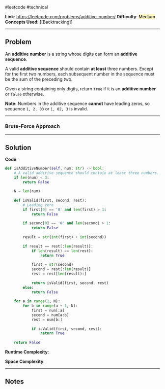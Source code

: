#leetcode #technical

**Link**: https://leetcode.com/problems/additive-number/
**Difficulty**: <mark style="background: #FFF3A3A6;">Medium</mark>
**Concepts Used**: [[Backtracking]]

---
## Problem

An **additive number** is a string whose digits can form an **additive sequence**.

A valid **additive sequence** should contain **at least** three numbers. Except for the first two numbers, each subsequent number in the sequence must be the sum of the preceding two.

Given a string containing only digits, return `true` if it is an **additive number** or `false` otherwise.

**Note:** Numbers in the additive sequence **cannot** have leading zeros, so sequence `1, 2, 03` or `1, 02, 3` is invalid.

---
### Brute-Force Approach


---
## Solution

**Code**:
```python
def isAdditiveNumber(self, num: str) -> bool:
	# A valid additive sequence should contain at least three numbers.
	if len(num) < 3:
		return False
	
	N = len(num)
	
	def isValid(first, second, rest):
		# Leading zero
		if first[0] == '0' and len(first) > 1:
			return False
		
		if second[0] == '0' and len(second) > 1:
			return False
		
		result = str(int(first) + int(second))
		
		if result == rest[:len(result)]:
			if len(result) == len(rest):
				return True
			
			first = str(second)
			second = rest[:len(result)]
			rest = rest[len(result):]
			
			return isValid(first, second, rest)
		else:
			return False
	
	for a in range(1, N):
		for b in range(a + 1, N):
			first = num[:a]
			second = num[a:b]
			rest = num[b:]
			
			if isValid(first, second, rest):
				return True
	
	return False
```

**Runtime Complexity**:

**Space Complexity**:

---
## Notes
